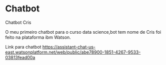 # Chatbot
Chatbot Cris

O meu primeiro chatbot para o curso data science,bot tem nome de Cris foi feito na plataforma ibm Watson.

Link para chatbot
https://assistant-chat-us-east.watsonplatform.net/web/public/abe78900-1851-4267-9533-03813fead00a
